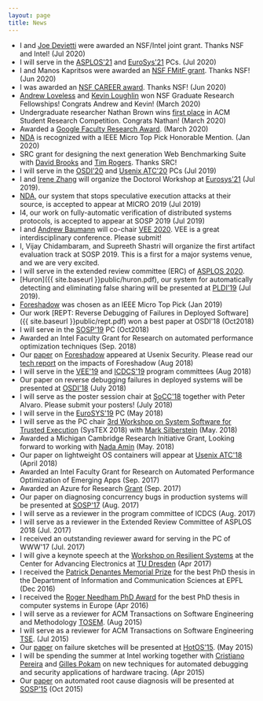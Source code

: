 ```yaml
---
layout: page
title: News
---
```


* I and [Joe Devietti](https://www.cis.upenn.edu/~devietti/) were awarded an NSF/Intel joint grant. Thanks NSF and Intel! (Jul 2020)
* I will serve in the [ASPLOS'21](https://asplos-conference.org/) and [EuroSys'21](https://2021.eurosys.org/) PCs. (Jul 2020)
* I and Manos Kapritsos were awarded an [NSF FMitF grant](https://www.nsf.gov/awardsearch/showAward?AWD_ID=2018915). Thanks NSF! (Jun 2020)
* I was awarded an [NSF CAREER award](https://www.nsf.gov/awardsearch/showAward?AWD_ID=1942218). Thanks NSF! (Jun 2020)
* [Andrew Loveless](http://andrewloveless.com/) and [Kevin Loughlin](https://www.kevinloughlin.org/) won NSF Graduate Research Fellowships! Congrats Andrew and Kevin! (March 2020)
* Undergraduate researcher Nathan Brown wins [first place](https://cse.engin.umich.edu/stories/undergraduate-research-on-speeding-up-data-centers-earns-acm-first-prize) in ACM Student Research Competition. Congrats Nathan! (March 2020)
* Awarded a [Google Faculty Research Award](https://ai.googleblog.com/2020/02/announcing-2019-google-faculty-research.html). (March 2020)
* [NDA](public/nda.pdf) is recognized with a IEEE Micro Top Pick Honorable Mention. (Jan 2020)
* SRC grant for designing the next generation Web Benchmarking Suite with [David Brooks](http://www.eecs.harvard.edu/~dbrooks/) and [Tim Rogers](https://engineering.purdue.edu/tgrogers/). Thanks SRC!
* I will serve in the [OSDI'20](https://www.usenix.org/conference/osdi20) and [Usenix ATC'20](https://www.usenix.org/conference/atc20) PCs (Jul 2019)
* I and [Irene Zhang](https://irenezhang.net/) will organize the Doctorol Workshop at [Eurosys'21](https://2021.eurosys.org/) (Jul 2019).
* [NDA](public/nda.pdf), our system that stops speculative execution attacks at their source, is accepted to appear at MICRO 2019 (Jul 2019) 
* I4, our work on fully-automatic verification of distributed systems protocols, is accepted to appear at SOSP 2019 (Jul 2019)
* I and [Andrew Baumann](https://www.microsoft.com/en-us/research/people/baumann/#!publications) will co-chair [VEE 2020](https://conf.researchr.org/home/vee-2020). VEE is a great interdisciplinary conference. Please submit!
* I, Vijay Chidambaram, and Supreeth Shastri will organize the first artifact evaluation track at SOSP 2019. This is a first for a major systems venue, and we are very excited.
* I will serve in the extended review committee (ERC) of [ASPLOS 2020](https://asplos-conference.org/).
* [Huron]({{ site.baseurl }}public/huron.pdf), our system for automatically detecting and eliminating false sharing will be presented at [PLDI'19](https://conf.researchr.org/home/pldi-2019) (Jul 2019).
* [Foreshadow](https://foreshadowattack.com) was chosen as an IEEE Micro Top Pick (Jan 2019)
* Our work [REPT: Reverse Debugging of Failures in Deployed Software]({{ site.baseurl }}public/rept.pdf) won a best paper at OSDI'18 (Oct2018)
* I will serve in the [SOSP'19](https://www.sigops.org/sosp/sosp19/index.html) PC (Oct2018)
* Awarded an Intel Faculty Grant for Research on automated performance optimization techniques (Sep. 2018)
* Our [paper](https://foreshadowattack.eu/foreshadow.pdf) on [Foreshadow](https://foreshadowattack.com) appeared at Usenix Security. Please read our [tech report](https://foreshadowattack.eu/foreshadow-NG.pdf) on the impacts of Foreshadow (Aug 2018)
* I will serve in the [VEE'19](https://conf.researchr.org/home/vee-2019) and [ICDCS'19](http://theory.utdallas.edu/ICDCS2019/) program committees (Aug 2018)
* Our paper on reverse debugging failures in deployed systems will be presented at [OSDI'18](https://www.usenix.org/conference/osdi18) (July 2018)
* I will serve as the poster session chair at [SoCC'18](https://acmsocc.github.io/2018/posters.html) together with Peter Alvaro. Please submit your posters! (July 2018)
* I will serve in the [EuroSYS'19](https://www.eurosys2019.org/) PC (May 2018) 
* I will serve as the PC chair [3rd Workshop on System Software for Trusted Execution](https://systex18.ibr.cs.tu-bs.de/) (SysTEX 2018) with [Mark Silberstein](https://sites.google.com/site/silbersteinmark/) (May. 2018)
* Awarded a Michigan Cambridge Research Initiative Grant, Looking forward to working with [Nada Amin](http://lampwww.epfl.ch/~amin/cv/) (May. 2018)
* Our paper on lightweight OS containers will appear at [Usenix ATC'18](https://www.usenix.org/conference/atc18/presentation/thalheim) (April 2018)
* Awarded an Intel Faculty Grant for Research on Automated Performance Optimization of Emerging Apps (Sep. 2017)
* Awarded an Azure for Research [Grant](https://www.microsoft.com/en-us/research/academic-program/microsoft-azure-for-research/) (Sep. 2017)
* Our paper on diagnosing concurrency bugs in production systems will be presented at [SOSP'17](https://www.sigops.org/sosp/sosp17/) (Aug. 2017)
* I will serve as a reviewer in the program committee of ICDCS (Aug. 2017)
* I will serve as a reviewer in the Extended Review Committee of ASPLOS 2018 (Jul. 2017)
* I received an outstanding reviewer award for serving in the PC of WWW'17 (Jul. 2017)
* I will give a keynote speech at the [Workshop on Resilient Systems](https://cfaed.tu-dresden.de/research-program/resilience/workshop-on-resilient-systems/about) at the Center for Advancing Electronics at [TU Dresden](https://tu-dresden.de/?set_language=en) (Apr 2017)
* I received the [Patrick Denantes Memorial Prize](http://research-office.epfl.ch/financements/internal-non-profit/distinctions/denantes) for the best PhD thesis in the Department of Information and Communication Sciences at EPFL (Dec 2016)
* I received the [Roger Needham PhD Award](http://www.eurosys.org/awards/needham-award) for the best PhD thesis in computer systems in Europe (Apr 2016)
* I will serve as a reviewer for ACM Transactions on Software Engineering and Methodology [TOSEM](http://tosem.acm.org/). (Aug 2015)
* I will serve as a reviewer for ACM Transactions on Software Engineering [TSE](http://www.computer.org/web/tse). (Jul 2015)
* Our [paper](http://dslab.epfl.ch/pubs/failure-sketches.pdf) on failure sketches will be presented at [HotOS'15](https://www.usenix.org/conference/hotos15). (May 2015)
* I will be spending the summer at Intel working together with [Cristiano Pereira](http://cseweb.ucsd.edu/~cpereira/) and [Gilles Pokam](https://sites.google.com/site/gillespokam/home) on new techniques for automated debugging and security applications of hardware tracing. (Apr 2015)
* Our [paper](http://dslab.epfl.ch/pubs/gist.pdf) on automated root cause diagnosis will be presented at [SOSP'15](http://www.ssrc.ucsc.edu/sosp15/) (Oct 2015)
